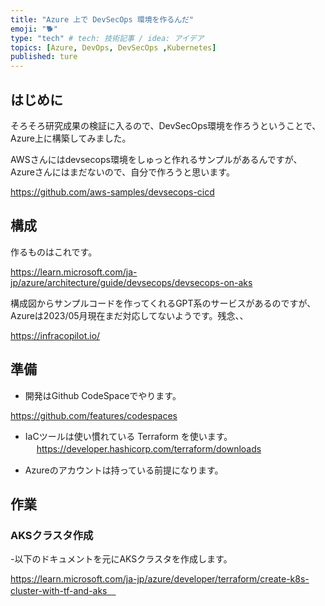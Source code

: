 ```yaml
---
title: "Azure 上で DevSecOps 環境を作るんだ"
emoji: "🐕"
type: "tech" # tech: 技術記事 / idea: アイデア
topics: [Azure, DevOps, DevSecOps ,Kubernetes]
published: ture
---
```

## はじめに  　　

そろそろ研究成果の検証に入るので、DevSecOps環境を作ろうということで、Azure上に構築してみました。

AWSさんにはdevsecops環境をしゅっと作れるサンプルがあるんですが、Azureさんにはまだないので、自分で作ろうと思います。

https://github.com/aws-samples/devsecops-cicd

## 構成

作るものはこれです。　　

https://learn.microsoft.com/ja-jp/azure/architecture/guide/devsecops/devsecops-on-aks


構成図からサンプルコードを作ってくれるGPT系のサービスがあるのですが、Azureは2023/05月現在まだ対応してないようです。残念、、

https://infracopilot.io/

## 準備
- 開発はGithub CodeSpaceでやります。  

https://github.com/features/codespaces

- IaCツールは使い慣れている Terraform を使います。  
　
https://developer.hashicorp.com/terraform/downloads  

- Azureのアカウントは持っている前提になります。

## 作業

### AKSクラスタ作成
-以下のドキュメントを元にAKSクラスタを作成します。

https://learn.microsoft.com/ja-jp/azure/developer/terraform/create-k8s-cluster-with-tf-and-aks　

